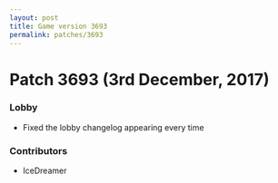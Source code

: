 ```yaml
---
layout: post
title: Game version 3693
permalink: patches/3693
---
```


# Patch 3693 (3rd December, 2017)

### Lobby

- Fixed the lobby changelog appearing every time

### Contributors

- IceDreamer
